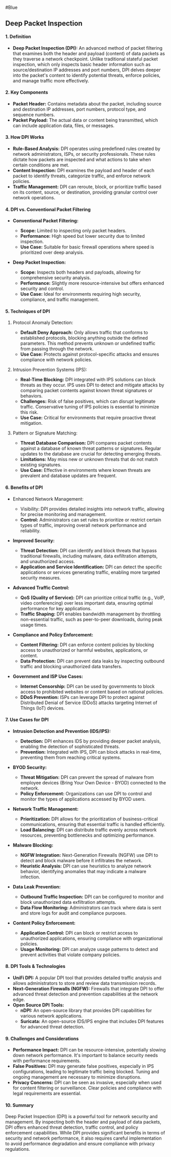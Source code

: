#Blue 
## Deep Packet Inspection

#### 1. Definition
- **Deep Packet Inspection (DPI):** An advanced method of packet filtering that examines both the header and payload (content) of data packets as they traverse a network checkpoint. Unlike traditional stateful packet inspection, which only inspects basic header information such as source/destination IP addresses and port numbers, DPI delves deeper into the packet's content to identify potential threats, enforce policies, and manage traffic more effectively.

#### 2. Key Components
- **Packet Header:** Contains metadata about the packet, including source and destination IP addresses, port numbers, protocol type, and sequence numbers.
- **Packet Payload:** The actual data or content being transmitted, which can include application data, files, or messages.

#### 3. How DPI Works
- **Rule-Based Analysis:** DPI operates using predefined rules created by network administrators, ISPs, or security professionals. These rules dictate how packets are inspected and what actions to take when certain conditions are met.
- **Content Inspection:** DPI examines the payload and header of each packet to identify threats, categorize traffic, and enforce network policies.
- **Traffic Management:** DPI can reroute, block, or prioritize traffic based on its content, source, or destination, providing granular control over network operations.

#### 4. DPI vs. Conventional Packet Filtering
- **Conventional Packet Filtering:**
  - **Scope:** Limited to inspecting only packet headers.
  - **Performance:** High speed but lower security due to limited inspection.
  - **Use Case:** Suitable for basic firewall operations where speed is prioritized over deep analysis.

- **Deep Packet Inspection:**
  - **Scope:** Inspects both headers and payloads, allowing for comprehensive security analysis.
  - **Performance:** Slightly more resource-intensive but offers enhanced security and control.
  - **Use Case:** Ideal for environments requiring high security, compliance, and traffic management.

#### 5. Techniques of DPI
1. Protocol Anomaly Detection:
   - **Default Deny Approach:** Only allows traffic that conforms to established protocols, blocking anything outside the defined parameters. This method prevents unknown or undefined traffic from passing through the network.
   - **Use Case:** Protects against protocol-specific attacks and ensures compliance with network policies.

2. Intrusion Prevention Systems (IPS):
   - **Real-Time Blocking:** DPI integrated with IPS solutions can block threats as they occur. IPS uses DPI to detect and mitigate attacks by comparing packet contents against known threat signatures or behaviors.
   - **Challenges:** Risk of false positives, which can disrupt legitimate traffic. Conservative tuning of IPS policies is essential to minimize this risk.
   - **Use Case:** Critical for environments that require proactive threat mitigation.

3. Pattern or Signature Matching:
   - **Threat Database Comparison:** DPI compares packet contents against a database of known threat patterns or signatures. Regular updates to the database are crucial for detecting emerging threats.
   - **Limitations:** May miss new or unknown threats that do not match existing signatures.
   - **Use Case:** Effective in environments where known threats are prevalent and database updates are frequent.

#### 6. Benefits of DPI
- Enhanced Network Management:
  - Visibility: DPI provides detailed insights into network traffic, allowing for precise monitoring and management.
  - **Control:** Administrators can set rules to prioritize or restrict certain types of traffic, improving overall network performance and reliability.

- **Improved Security:**
  - **Threat Detection:** DPI can identify and block threats that bypass traditional firewalls, including malware, data exfiltration attempts, and unauthorized access.
  - **Application and Service Identification:** DPI can detect the specific applications or services generating traffic, enabling more targeted security measures.

- **Advanced Traffic Control:**
  - **QoS (Quality of Service):** DPI can prioritize critical traffic (e.g., VoIP, video conferencing) over less important data, ensuring optimal performance for key applications.
  - **Traffic Shaping:** DPI enables bandwidth management by throttling non-essential traffic, such as peer-to-peer downloads, during peak usage times.

- **Compliance and Policy Enforcement:**
  - **Content Filtering:** DPI can enforce content policies by blocking access to unauthorized or harmful websites, applications, or content.
  - **Data Protection:** DPI can prevent data leaks by inspecting outbound traffic and blocking unauthorized data transfers.

- **Government and ISP Use Cases:**
  - **Internet Censorship:** DPI can be used by governments to block access to prohibited websites or content based on national policies.
  - **DDoS Prevention:** ISPs can leverage DPI to protect against Distributed Denial of Service (DDoS) attacks targeting Internet of Things (IoT) devices.

#### **7. Use Cases for DPI**
- **Intrusion Detection and Prevention (IDS/IPS):**
  - **Detection:** DPI enhances IDS by providing deeper packet analysis, enabling the detection of sophisticated threats.
  - **Prevention:** Integrated with IPS, DPI can block attacks in real-time, preventing them from reaching critical systems.

- **BYOD Security:**
  - **Threat Mitigation:** DPI can prevent the spread of malware from employee devices (Bring Your Own Device - BYOD) connected to the network.
  - **Policy Enforcement:** Organizations can use DPI to control and monitor the types of applications accessed by BYOD users.

- **Network Traffic Management:**
  - **Prioritization:** DPI allows for the prioritization of business-critical communications, ensuring that essential traffic is handled efficiently.
  - **Load Balancing:** DPI can distribute traffic evenly across network resources, preventing bottlenecks and optimizing performance.

- **Malware Blocking:**
  - **NGFW Integration:** Next-Generation Firewalls (NGFW) use DPI to detect and block malware before it infiltrates the network.
  - **Heuristic Analysis:** DPI can use heuristics to analyze network behavior, identifying anomalies that may indicate a malware infection.

- **Data Leak Prevention:**
  - **Outbound Traffic Inspection:** DPI can be configured to monitor and block unauthorized data exfiltration attempts.
  - **Data Flow Monitoring:** Administrators can track where data is sent and store logs for audit and compliance purposes.

- **Content Policy Enforcement:**
  - **Application Control:** DPI can block or restrict access to unauthorized applications, ensuring compliance with organizational policies.
  - **Usage Monitoring:** DPI can analyze usage patterns to detect and prevent activities that violate company policies.

#### **8. DPI Tools & Technologies**
- **UniFi DPI:** A popular DPI tool that provides detailed traffic analysis and allows administrators to store and review data transmission records.
- **Next-Generation Firewalls (NGFW):** Firewalls that integrate DPI to offer advanced threat detection and prevention capabilities at the network edge.
- **Open Source DPI Tools:**
  - **nDPI:** An open-source library that provides DPI capabilities for various network applications.
  - **Suricata:** An open-source IDS/IPS engine that includes DPI features for advanced threat detection.

#### **9. Challenges and Considerations**
- **Performance Impact:** DPI can be resource-intensive, potentially slowing down network performance. It's important to balance security needs with performance requirements.
- **False Positives:** DPI may generate false positives, especially in IPS configurations, leading to legitimate traffic being blocked. Tuning and ongoing management are necessary to minimize disruptions.
- **Privacy Concerns:** DPI can be seen as invasive, especially when used for content filtering or surveillance. Clear policies and compliance with legal requirements are essential.

#### **10. Summary**
Deep Packet Inspection (DPI) is a powerful tool for network security and management. By inspecting both the header and payload of data packets, DPI offers enhanced threat detection, traffic control, and policy enforcement capabilities. While DPI provides significant benefits in terms of security and network performance, it also requires careful implementation to avoid performance degradation and ensure compliance with privacy regulations.
